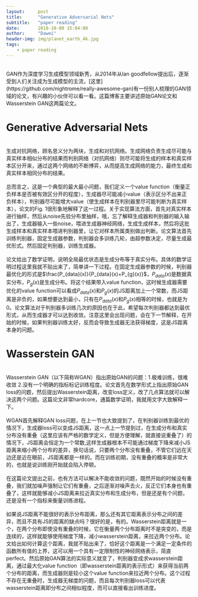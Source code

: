 ```yaml
---
layout:     post
title:      "Generative Adversarial Nets"
subtitle:   "paper reading"
date:       2018-10-09 15:04:00
author:     "Dawei"
header-img: img/planet_earth_4k.jpg
tags:
    - paper reading
---
```

<head>
    <script src="https://cdn.mathjax.org/mathjax/latest/MathJax.js?config=TeX-AMS-MML_HTMLorMML" type="text/javascript"></script>
    <script type="text/x-mathjax-config">
        MathJax.Hub.Config({
            tex2jax: {
            skipTags: ['script', 'noscript', 'style', 'textarea', 'pre'],
            inlineMath: [['$','$']]
            }
        });
    </script>
</head>
<br>GAN作为深度学习生成模型领域新秀，从2014年从Ian goodfellow提出后，逐渐受到人们关注成为生成模型的主流，[这里](https://github.com/nightrome/really-awesome-gan)有一份别人梳理的GAN领域的论文，有兴趣的小伙伴可以看一看。这篇博客主要讲述原始GAN论文和Wasserstein GAN这两篇论文。<br/>

# Generative Adversarial Nets
<br>生成对抗网络，顾名思义分为两块，生成和对抗网络。生成网络负责生成尽可能与真实样本相似分布的结果而判别网络（对抗网络）则尽可能将生成的样本和真实样本区分开来，通过这两个网络的不断博弈，从而提高生成网络的能力，最终生成和真实样本相同分布的结果。<br/>
<br>总而言之，这是一个典型的最大最小问题，我们定义一个value function（衡量正负样本是否被有效区分开的程度），生成器尽可能减小value（表示区分不出来正负样本），判别器尽可能增大value（使生成样本在判别器里尽可能判断为真实样本），论文的Fig. 1很形象地解释了这一过程。关于实现算法方面，首先对真实样本进行抽样，然后从noise先验分布里抽样，哦，忘了解释生成器和判别器的输入输出了，生成器输入一些noise，喂进生成器神经网络，生成生成样本，然后将这批生成样本和真实样本喂进判别器里，让它对样本所属类别做出判断。论文算法首先训练判别器，固定生成器参数，判别器会多训练几轮，由超参数决定，尽量生成最优形式。然后固定判别器，训练生成器。<br/>
<br>论文给出了数学证明，说明全局最优状态是生成分布等于真实分布。具体的数学证明过程这里我就不贴出来了，简单讲一下过程。在固定生成器参数的时候，判别器最优化的形式是$\frac{P_{data}(x)}{P_{data}(x)+P_{g}(x)}$，$P_{data}(x)$是数据真实分布，$P_{g}(x)$是生成分布。将这个结果带入value function，这时候生成器需要优化的value function可以看成$P_{data}(x)$和$P_{g}(x)$的JS距离加上一个常数，而JS距离是非负的，如果想要达到最小，只有在$P_{data}(x)$和$P_{g}(x)$相等的时候，也就是为0。论文算法对于判别器多训练几次的原因也在于此，希望每次判别器都达到最优形式，从而生成器才可以达到收敛。注意这里会出现问题，会在下一节解释，在开始的时候，如果判别器训练太好，反而会导致生成器无法获得梯度，这是JS距离本身的问题。<br/>

# Wasserstein GAN
<br>Wasserstein GAN（以下简称WGAN）指出原始GAN的问题：1.极难训练，很难收敛 2.没有一个明确的指标标记训练程度。论文首先在数学形式上指出原始GAN loss的问题，然后提出Wasserstein距离，改变loss定义，改了几点算法就可以解决这两个问题。这篇论文非常hardcore，通篇数学证明，我就用文字大致解释一下。<br/>
<br>WGAN首先解释GAN loss问题，在上一节也大致提到了，在判别器训练到最优的情况下，生成器loss可以变成JS距离，这一点上一节提到过，在生成分布和真实分布没有重叠（这里应该有严格的数学定义，但是方便理解，就直接说重叠了）的情况下，JS距离会恒定为一个常数,这样生成器根本不可能通过梯度下降来减小JS距离来缩小两个分布的差异，换句话说，只要两个分布没有重叠，不管它们远在天边还是近在眼前，JS距离都是一样的。而在训练初期，没有重叠的概率是非常大的，也就是说训练刚开始就会陷入停顿。<br/>
<br>在这篇论文提出之前，也有方法可以解决不能收敛的问题，既然开始的时候没有重叠，我们就加噪声强制让它们有重叠，之后逐渐对噪声去火，反正它们本身也有重叠了，这样就能够减小JS距离来拉近真实分布和生成分布，但是还是有个问题，还是没有一个指标来衡量训练进程。<br/>
<br>如果说JS距离不能很好的表示分布距离，那么还有其它距离表示分布之间的差异，而且不具有JS的距离的缺点吗？很好的是，有的。Wasserstein距离就是一个，在两个分布即使没有重叠的时候，它在衡量两个分布距离时不是突变的，而是连续的，这样就能够使用梯度下降，减小wasserstein距离，来拉近两个分布。论文给出如何计算这个距离，我就不贴出来了，恰好这个距离是一个满足一定条件的函数所有值的上界，这可以用一个具有一定限制性的神经网络表示，简直perfect。然后原始GAN算法的实际意义就变了，判别器变成求wasserstein距离，通过最大化value function（即wasserstein距离的表示形式）来获得当前两个分布的距离，而生成器则是较小这个value function来拉近两个分布。这个过程不存在无重叠时，生成器无梯度的问题，而且每次判别器loss可以代表wasserstein距离即分布之间相似程度，而可以直接看出训练进度。<br/>